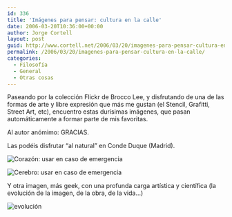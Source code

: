 ```yaml
---
id: 336
title: 'Imágenes para pensar: cultura en la calle'
date: 2006-03-20T10:36:00+00:00
author: Jorge Cortell
layout: post
guid: http://www.cortell.net/2006/03/20/imagenes-para-pensar-cultura-en-la-calle/
permalink: /2006/03/20/imagenes-para-pensar-cultura-en-la-calle/
categories:
  - Filosofí­a
  - General
  - Otras cosas
---
```

Paseando por la colección Flickr de Brocco Lee, y disfrutando de una de las formas de arte y libre expresión que más me gustan (el Stencil, Grafitti, Street Art, etc), encuentro estas durí­simas imágenes, que pasan automáticamente a formar parte de mis favoritas.

Al autor anómimo: GRACIAS.

Las podéis disfrutar &#8220;al natural&#8221; en Conde Duque (Madrid).

![Corazón: usar en caso de emergencia](http://static.flickr.com/56/112955869_31a4c12bd1.jpg?v=0)

![Cerebro: usar en caso de emergencia](http://static.flickr.com/51/112955868_f93eab1b36.jpg?v=0)

Y otra imagen, más geek, con una profunda carga artí­stica y cientí­fica (la evolución de la imagen, de la obra, de la vida&#8230;)

![evolución](http://static.flickr.com/55/113446514_a09d28bac2.jpg?v=0)